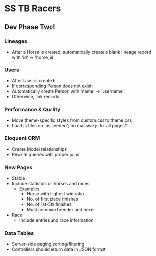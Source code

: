 # SS TB Racers #

## Dev Phase Two! ##

### Lineages
* After a Horse is created, automatically create a blank lineage record with 'id' => 'horse_id'

### Users
* After User is created:
 * If corresponding Person does not exist:
 * Automatically create Person with 'name' => 'username'.
* Otherwise, link records

### Performance & Quality
* Move theme-specific styles from custom.css to theme.css
* Load js files on 'as needed'; no massive js for all pages*

### Eloquent ORM
* Create Model relationships
* Rewrite queries with proper joins

### New Pages
* Stable
* Include statistics on horses and races
  * Examples
    * Horse with highest win ratio
    * No. of first place finishes
    * No. of 1st-5th finishes
    * Most common breeder and hexer
* Race
  * Include entries and race information

### Data Tables ###
* Server-side paging/sorting/filtering
* Controllers should return data in JSON format
